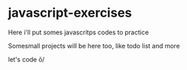 # javascript-exercises

Here i'll put somes javascritps codes to practice

Somesmall projects will be here too, like todo list and more

let's code õ/